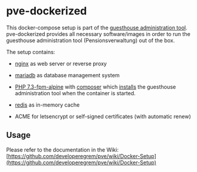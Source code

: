 
 # pve-dockerized

This docker-compose setup is part of the [guesthouse administration tool](https://github.com/developeregrem/pve). pve-dockerized provides all necessary software/images in order to run the guesthouse administration tool (Pensionsverwaltung) out of the box.

The setup contains:  

-  [nginx](https://hub.docker.com/_/nginx/) as web server or reverse proxy

-  [mariadb](https://hub.docker.com/_/mariadb) as database management system

-  [PHP 7.3-fpm-alpine](https://hub.docker.com/_/php/) with [composer](https://hub.docker.com/_/composer) which [installs](https://github.com/developeregrem/pve-phpfpm) the guesthouse administration tool when the container is started.

-  [redis](https://hub.docker.com/_/redis) as in-memory cache

- ACME for letsencrypt or self-signed certificates (with automatic renew)

## Usage

Please refer to the documentation in the Wiki: [https://github.com/developeregrem/pve/wiki/Docker-Setup](https://github.com/developeregrem/pve/wiki/Docker-Setup)
